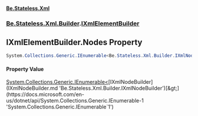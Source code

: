 #### [Be.Stateless.Xml](README.md 'README')
### [Be.Stateless.Xml.Builder](Be.Stateless.Xml.Builder.md 'Be.Stateless.Xml.Builder').[IXmlElementBuilder](IXmlElementBuilder.md 'Be.Stateless.Xml.Builder.IXmlElementBuilder')

## IXmlElementBuilder.Nodes Property

```csharp
System.Collections.Generic.IEnumerable<Be.Stateless.Xml.Builder.IXmlNodeBuilder> Nodes { get; }
```

#### Property Value
[System.Collections.Generic.IEnumerable&lt;](https://docs.microsoft.com/en-us/dotnet/api/System.Collections.Generic.IEnumerable-1 'System.Collections.Generic.IEnumerable`1')[IXmlNodeBuilder](IXmlNodeBuilder.md 'Be.Stateless.Xml.Builder.IXmlNodeBuilder')[&gt;](https://docs.microsoft.com/en-us/dotnet/api/System.Collections.Generic.IEnumerable-1 'System.Collections.Generic.IEnumerable`1')